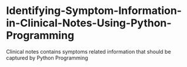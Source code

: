 # Identifying-Symptom-Information-in-Clinical-Notes-Using-Python-Programming
Clinical notes contains symptoms related information that should be captured by Python Programming 
